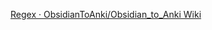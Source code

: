[Regex · ObsidianToAnki/Obsidian_to_Anki Wiki](https://github.com/ObsidianToAnki/Obsidian_to_Anki/wiki/Regex)